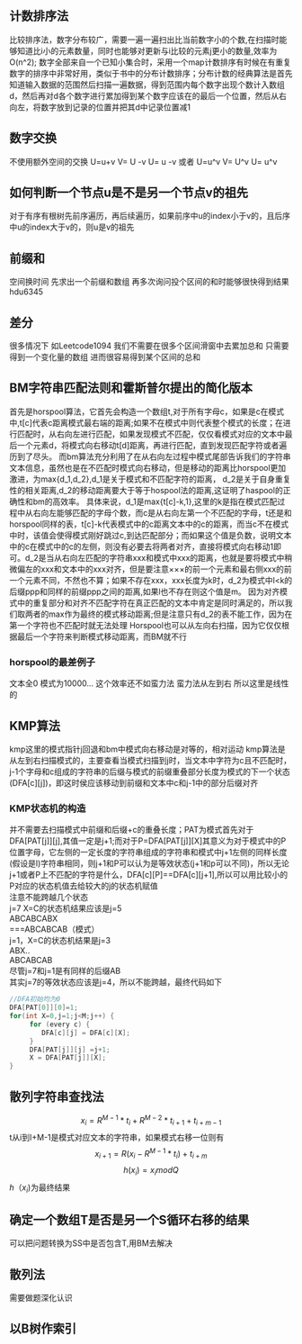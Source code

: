 ## 计数排序法
比较排序法，数字分布较广，需要一遍一遍扫出比当前数字小的个数,在扫描时能够知道比i小的元素数量，同时也能够对更新与i比较的元素j更小的数量,效率为O(n^2);
数字全部来自一个已知小集合时，采用一个map计数排序有时候在有重复数字的排序中非常好用，类似于书中的分布计数排序；分布计数的经典算法是首先知道输入数据的范围然后扫描一遍数据，得到范围内每个数字出现个数计入数组d，然后再对d各个数字进行累加得到某个数字应该在的最后一个位置，然后从右向左，将数字放到记录的位置并把其d中记录位置减1
## 数字交换
不使用额外空间的交换
U=u+v
V= U -v
U= u -v
或者
U=u^v
V= U^v
U= u^v
## 如何判断一个节点u是不是另一个节点v的祖先
对于有序有根树先前序遍历，再后续遍历，如果前序中u的index小于v的，且后序中u的index大于v的，则u是v的祖先
## 前缀和
空间换时间 先求出一个前缀和数组 再多次询问投个区间的和时能够很快得到结果 hdu6345
## 差分
很多情况下 如Leetcode1094 我们不需要在很多个区间滑窗中去累加总和 只需要得到一个变化量的数组 进而很容易得到某个区间的总和
## BM字符串匹配法则和霍斯普尔提出的简化版本
首先是horspool算法，它首先会构造一个数组t,对于所有字母c，如果是c在模式中,t[c]代表c距离模式最右端的距离;如果不在模式中则代表整个模式的长度；在进行匹配时，从右向左进行匹配，如果发现模式不匹配，仅仅看模式对应的文本中最后一个元素d，将模式向右移动t[d]距离，再进行匹配，直到发现匹配字符或者遍历到了尽头。
而bm算法充分利用了在从右向左过程中模式尾部告诉我们的字符串文本信息，虽然也是在不匹配时模式向右移动，但是移动的距离比horspool更加激进，为max{d_1,d_2},d_1是关于模式和不匹配字符的距离， d_2是关于自身重复性的相关距离,d_2的移动距离要大于等于hospool法的距离,这证明了haspool的正确性和bm的高效率。
具体来说，d_1是max{t[c]-k,1},这里的k是指在模式匹配过程中从右向左能够匹配的字母个数，而c是从右向左第一个不匹配的字母，t还是和horspool同样的表，t[c]-k代表模式中的c距离文本中的c的距离，而当c不在模式中时，该值会使得模式刚好跳过c,到达匹配部分；而如果这个值是负数，说明文本中的c在模式中的c的左侧，则没有必要去将两者对齐，直接将模式向右移动1即可。d_2是当从右向左匹配的字符串xxx和模式中xxx的距离，也就是要将模式中稍微偏左的xxx和文本中的xxx对齐，但是要注意×××的前一个元素和最右侧xxx的前一个元素不同，不然也不算；如果不存在xxx，xxx长度为k时，d_2为模式中l<k的后缀ppp和同样的前缀ppp之间的距离,如果l也不存在则这个值是m。
因为对齐模式中的重复部分和对齐不匹配字符在真正匹配的文本中肯定是同时满足的，所以我们取两者的max作为最终的模式移动距离;但是注意只有d_2的表不能工作，因为在第一个字符也不匹配时就无法处理
Horspool也可以从左向右扫描，因为它仅仅根据最后一个字符来判断模式移动距离，而BM就不行
### horspool的最差例子
文本全0 模式为10000... 这个效率还不如蛮力法 蛮力法从左到右 所以这里是线性的
## KMP算法
kmp这里的模式指针j回退和bm中模式向右移动是对等的，相对运动
kmp算法是从左到右扫描模式的，主要查看当模式扫描到j时，当文本中字符为c且不匹配时，j-1个字母和c组成的字符串的后缀与模式的前缀重叠部分长度为模式的下一个状态(DFA[c][j])，即这时侯应该移动到前缀和文本中c和j-1中的部分后缀对齐
### KMP状态机的构造
并不需要去扫描模式中前缀和后缀+c的重叠长度；PAT为模式首先对于DFA[PAT[j]][j],其值一定是j+1;而对于P=DFA[PAT[j]][X]其意义为对于模式中的P位置字母，它左侧的一定长度的字符串组成的字符串和模式中j+1左侧的同样长度(假设是l)字符串相同，则j+1和P可以认为是等效状态(j+1和p可以不同)，所以无论j+1或者P上不匹配的字符是什么，DFA[c][P]==DFA[c][j+1],所以可以用比较小的P对应的状态机值去给较大的j的状态机赋值  
注意不能跨越几个状态  
j=7 X=C的状态机结果应该是j=5  
ABCABCABX  
===ABCABCAB（模式）  
j=1，X=C的状态机结果是j=3  
ABX..  
ABCABCAB  
尽管j=7和j=1是有同样的后缀AB  
其实j=7的等效状态应该是j=4，所以不能跨越，最终代码如下
```cpp
//DFA初始均为0
DFA[PAT[0]][0]=1;
for(int X=0,j=1;j<M;j++) {
     for (every c) {
        DFA[c][j] = DFA[c][X];
     }
     DFA[PAT[j]][j] =j+1;
     X = DFA[PAT[j]][X];
}
```
## 散列字符串查找法
$$ x_i = R^{M-1}*t_i + R^{M-2}*t_{i+1}+t_{i+m-1} $$
t从i到I+M-1是模式对应文本的字符串，如果模式右移一位则有
$$x_{i+1} = R(x_i-R^{M-1}*t_i)+t_{i+m}$$
$$ h(x_i)=x_i mod Q $$
$h（x_i)$为最终结果
## 确定一个数组T是否是另一个S循环右移的结果
可以把问题转换为SS中是否包含T,用BM去解决
## 散列法
需要做题深化认识
## 以B树作索引
